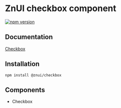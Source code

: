 # ZnUI checkbox component
[![npm version](https://badge.fury.io/js/@znui%2Fcheckbox.svg)](https://badge.fury.io/js/@znui%2Fcheckbox)

## Documentation
[Checkbox](https://ui.zation.ru/#/components/Checkbox)

## Installation

```
npm install @znui/checkbox
```

## Components
- Checkbox